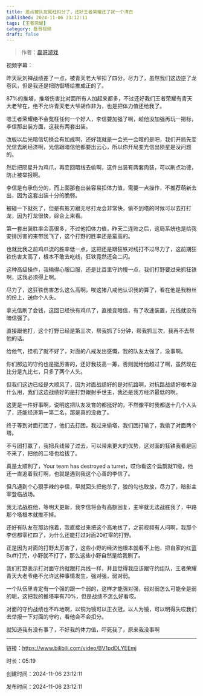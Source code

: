 ```yaml
---
title: 差点被队友冤枉扣分了，还好王者荣耀还了我一个清白
published: 2024-11-06 23:12:11
tags: [王者荣耀]
category: 磊哥视频
draft: false
---
```



> 作者：[磊哥游戏](https://space.bilibili.com/268941858?spm_id_from=333.788.upinfo.head.click)

视频字幕：

昨天玩刘禅战绩差了一点，被青天老大爷扣了四分，尽力了，虽然我们这边逆了龙卷风，但是我还是把防御塔给推成正的了。

87%的推塔，推塔伤害比对面所有人加起来都多，不过还好我们王者荣耀有青天大老爷在，绝不允许青天老大爷胡作非为，也是把体力值还给我了。

嗯王者荣耀绝不会冤枉任何一个好人，李信要加强了啊，趁他没加强再玩一把标，李信那出装方面，这我有两套出装。

改版以后光暗信切换会有加成啊，还好我就是一会光一会暗的是吧，我们开局先变光信去刷经济啊，光信跟暗信他都要出云心，所以你开局变光信出陨星是没问题的。

然后把陨星升为鸡爪，再变回暗线去偷啊，这件出装有两套肉装，可以刷点功德，防止被举报啊。

李信是有承伤分的，而上面那套出装容易扣体力值，需要一点操作，不推荐萌新去出，因为这套出装十分的脆弱。

被碰一下就死了，但是有影刃跟无尽打龙会非常快，偷不到塔的时候可以去打打龙，因为打龙很快，综合上来看。

第一套出装胜率会高很多，不过他扣体力值，昨天二连败之后，这局系统也是给我安排厉害的来带我飞了，这个打野的胜率还是蛮高的。

也就比我之前鸡爪流的胜率低一点，这把还是跟狂铁对线打不过尽力了，这前期狂铁伤害太高了，根本不敢去吃线，狂铁竟然还会二闪。

这种高级操作，我输得心服口服，还是比百里守约慢一点，我们打野要过来抓狂铁啊，这我必须得上啊。

尽力了，这狂铁伤害怎么这么高啊，唉这猪八戒他认识我的算了，看在他是我粉丝的份上，送你个人头。

拿光信刷了会钱，这回已经快有鸡爪了，直接变暗信，有了攻速装置，光线就没有暗信强了。

直接跟他打，这个打野已经是第三次，帮我抓了5分钟，帮我抓三次，我再不去帮他的话。

给他气，挂机了就不好了，对面的八戒发出感慨，我的队友太强了，没事啊。

你们那边的守约也是挺厉害的，还好我技高一筹，否则就给他超过了啊，虽然现在比分是九比七，只多了两个人头。

但我们这边已经是大顺风了，因为对面战绩好的是对抗路啊，对抗路战绩好根本没什么用，我们这边战绩好的是打野跟射手世主，我还是我方经济最低的啊。

这更是一件好事啊，说明这把队友发育的都挺好的，不然像平时我都送十几个人头了，还能经济第一第二名，那是真的没救了。

终于等到对面打团了，他们去打团，我过来偷塔，我们团打输了，我偷了对面两个塔。

不亏团打赢了，我把兵线带了过去，可以带来更大的优势，这对面的狂铁我看是回不来了，把他的二塔也给拔了。

真是太顺利了，Your team has destroyed a turret，哎你看这个扁鹊就11级，他还一直追着我打啊，也就是遇到我这个心善的李信了。

但凡遇到个心狠手辣的李信，早就回头把他杀了，狼的勾也敢放，尽力了，暗影主宰登临战场。

我无法战胜他，等明天更新，我李信将会有高额回复，主宰就无法战胜我了，中路那个塔根本就推不掉。

还好有队友在那边拖着，我直接过来把这个高地拔了，之前视频有人问啊，我那个李信都零杠四了，为什么还能打过对面20杠零的打野。

正是因为对面的打野太厉害了，这些小野的经济他根本就看不上他，把自家的红蓝Buff打完，小野就不打了，那么这些小野自然是给我刷了。

我们打野表示打对面守约就跟打兵线一样，并且觉得我应该跟守约组队，王者荣耀青天大老爷绝不允许这种事情发生，强对强，弱对弱。

一个队伍里肯定有一个强的跟一个弱的，这样才能强对强，弱对弱怎么可能全是弱的呢，这把我的推塔率有70%，但是战绩不怎么好看哎。

对面的守约战绩也不咋地啊，以铜为镜可以正衣冠，以人为镜，可以明得失哎我们去举报一下对面的守约，看他会不会扣分。

就知道我有没有事了，不好我的体力值，吓死我了，原来我没事啊

---


链接：https://www.bilibili.com/video/BV1pdDLYEEmj



时长：05:19

创建时间：2024-11-06 23:12:11

发布时间：2024-11-06 23:12:11

